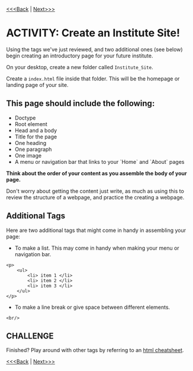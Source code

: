 [<<<Back](conventions.md) | [Next>>>](css_basic.md)

#  ACTIVITY: Create an Institute Site!

Using the tags we've just reviewed, and two additional ones (see below) begin creating an introductory page for your future institute. 

On your desktop, create a new folder called `Institute_Site`. 

Create a `index.html` file inside that folder. This will be the homepage or landing page of your site. 

## This page should include the following:
<p>
    <ul>
        <li> Doctype </li>
        <li> Root element </li>
        <li> Head and a body </li>
        <li> Title for the page </li>
        <li> One heading </li>
        <li> One paragraph </li>
        <li> One image </li>
        <li> A menu or navigation bar that links to your `Home` and `About` pages </li>
    </ul>
    <strong>Think about the order of your content as you assemble the body of your page.</strong> 
</p>

Don't worry about getting the content just write, as much as using this to review the structure of a webpage, and practice the creating a webpage. 

## Additional Tags
Here are two additional tags that might come in handy in assembling your page:
<p>
    <ul>
        <li> To make a list. This may come in handy when making your menu or navigation bar. </li>
    </ul>
</p>

```
<p>
    <ul>
        <li> item 1 </li>
        <li> item 2 </li>
        <li> item 3 </li>
    </ul>
</p>
```

<p>
    <ul>
        <li> To make a line break or give space between different elements. </li>
    </ul>
</p>

```
<br/>
```


## CHALLENGE
Finished? Play around with other tags by referring to an [html cheatsheet](http://www.simplehtmlguide.com/cheatsheet.php). 

[<<<Back](conventions.md) | [Next>>>](css_basic.md) 
